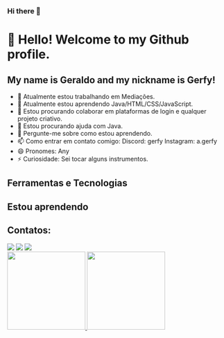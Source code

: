 ### Hi there 👋

# 👋 Hello! Welcome to my Github profile.
## My name is Geraldo and my nickname is Gerfy!

- 🔭 Atualmente estou trabalhando em Mediações.
- 🌱 Atualmente estou aprendendo Java/HTML/CSS/JavaScript.
- 👯 Estou procurando colaborar em plataformas de login e qualquer projeto criativo.
- 🤔 Estou procurando ajuda com Java.
- 💬 Pergunte-me sobre como estou aprendendo.
- 📫 Como entrar em contato comigo:  Discord: gerfy Instagram: a.gerfy
- 😄 Pronomes: Any
- ⚡ Curiosidade: Sei tocar alguns instrumentos.

## Ferramentas e Tecnologias
<link rel="stylesheet" href="https://cdn.jsdelivr.net/gh/devicons/devicon@v2.15.1/devicon.min.css">
<link rel="stylesheet" href="https://cdn.jsdelivr.net/gh/devicons/devicon@v2.15.1/devicon.min.css">

## Estou aprendendo
<i class="devicon-java-plain-wordmark colored"></i>
<i class="devicon-javascript-plain"></i>

## Contatos:

<div>
<a href="https://instagram.com/a.gerfy target="_blank"><img loading="lazy" src="https://img.shields.io/badge/-Instagram-%23E4405F?style=for-the-badge&logo=instagram&logoColor=white" target="_blank"></a>
<a href="https://www.twitch.tv/Gerfyn" target="_blank"><img loading="lazy" src="https://img.shields.io/badge/Twitch-9146FF?style=for-the-badge&logo=twitch&logoColor=white" target="_blank"></a>
<a href="https://www.linkedin.com/in/geraldoaafilho" target="_blank"><img loading="lazy" src="https://img.shields.io/badge/-LinkedIn-%230077B5?style=for-the-badge&logo=linkedin&logoColor=white" target="_blank"></a>   
</div>

<div>
<a href="https://github.com/Gerfy1">
<img loading="lazy" height="180em" src="https://github-readme-stats.vercel.app/api/top-langs/?username=Gerfy1&layout=compact&langs_count=7&theme=dracula"/>
<img loading="lazy" height="180em" src="https://github-readme-stats.vercel.app/api?username=Gerfy1&show_icons=true&theme=dracula&include_all_commits=true&count_private=true"/>
</div>

